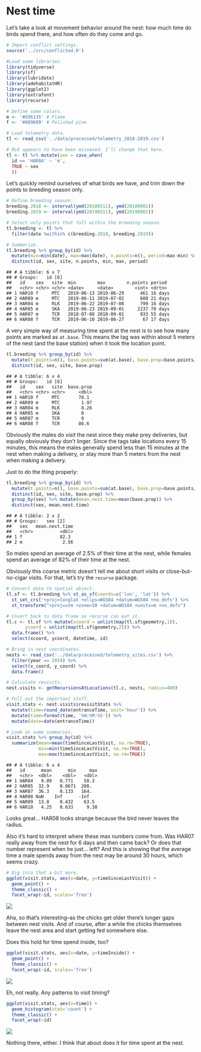 Nest time
================

Let’s take a look at movement behavior around the nest: how much time do
birds spend there, and how often do they come and go.

``` r
# Import conflict settings.
source('../src/conflicted.R')

#Load some libraries.
library(tidyverse)
library(sf)
library(lubridate)
library(adehabitatHR)
library(ggplot2)
library(extrafont)
library(recurse)

# Define some colors.
m <- '#d36135' # Flame
f <- '#689689' # Polished pine

# Load telemetry data.
tl <- read_csv('../data/processed/telemetry_2018-2019.csv')

# RLK appears to have been missexed. I'll change that here.
tl <- tl %>% mutate(sex = case_when(
  id == 'HAR04' ~ 'm',
  TRUE ~ sex
  ))
```

Let’s quickly remind ourselves of what birds we have, and trim down the
points to breeding season only.

``` r
# Define breeding season.
breeding.2018 <- interval(ymd(20180511), ymd(20180901))
breeding.2019 <- interval(ymd(20190511), ymd(20190901))

# Select only points that fall within the breeding season.
tl.breeding <- tl %>% 
  filter(date %within% c(breeding.2018, breeding.2019))

# Summarize.
tl.breeding %>% group_by(id) %>% 
  mutate(min=min(date), max=max(date), n.points=n(), period=max-min) %>% 
  distinct(id, sex, site, n.points, min, max, period) 
```

    ## # A tibble: 6 x 7
    ## # Groups:   id [6]
    ##   id    sex   site  min        max        n.points period 
    ##   <chr> <chr> <chr> <date>     <date>        <int> <drtn> 
    ## 1 HAR10 f     MTC   2019-06-13 2019-06-29      461 16 days
    ## 2 HAR09 m     MTC   2019-06-11 2019-07-02      608 21 days
    ## 3 HAR04 m     RLK   2019-06-22 2019-07-08      799 16 days
    ## 4 HAR05 m     SKA   2019-06-23 2019-09-01     2237 70 days
    ## 5 HAR07 m     TCR   2018-07-08 2018-09-01      933 55 days
    ## 6 HAR08 f     TCR   2019-06-10 2019-06-27       67 17 days

A very simple way of measuring time spent at the nest is to see how many
points are marked as `at.base`. This means the tag was within about 5
meters of the nest (and the base station) when it took the location
point.

``` r
tl.breeding %>% group_by(id) %>% 
  mutate(t.points=n(), base.points=sum(at.base), base.prop=base.points/t.points*100) %>%
  distinct(id, sex, site, base.prop)
```

    ## # A tibble: 6 x 4
    ## # Groups:   id [6]
    ##   id    sex   site  base.prop
    ##   <chr> <chr> <chr>     <dbl>
    ## 1 HAR10 f     MTC       78.1 
    ## 2 HAR09 m     MTC        1.97
    ## 3 HAR04 m     RLK        8.26
    ## 4 HAR05 m     SKA        0   
    ## 5 HAR07 m     TCR        0   
    ## 6 HAR08 f     TCR       86.6

Obviously the males do *visit* the nest since they make prey deliveries,
but equally obviously they don’t linger. Since the tags take locations
every 15 minutes, this means the males generally spend less than 15
minutes at the nest when making a delivery, or stay more than 5 meters
from the nest when making a delivery.

Just to do the thing properly:

``` r
tl.breeding %>% group_by(id) %>% 
  mutate(t.points=n(), base.points=sum(at.base), base.prop=base.points/t.points*100) %>%
  distinct(id, sex, site, base.prop) %>% 
  group_by(sex) %>% mutate(mean.nest.time=mean(base.prop)) %>% 
  distinct(sex, mean.nest.time)
```

    ## # A tibble: 2 x 2
    ## # Groups:   sex [2]
    ##   sex   mean.nest.time
    ##   <chr>          <dbl>
    ## 1 f              82.3 
    ## 2 m               2.56

So males spend an average of 2.5% of their time at the nest, while
females spend an average of 82% of their time at the nest.

Obviously this coarse metric doesn’t tell me about short visits or
close-but-no-cigar visits. For that, let’s try the `recurse` package.

``` r
# Convert data to spatial object.
tl.sf <- tl.breeding %>% st_as_sf(coords=c('lon', 'lat')) %>%
  st_set_crs('+proj=longlat +ellps=WGS84 +datum=WGS84 +no_defs') %>%
  st_transform("+proj=utm +zone=10 +datum=WGS84 +units=m +no_defs")

# Covert back to data frame so recurse can eat it.
tl.c <- tl.sf %>% mutate(xcoord = unlist(map(tl.sf$geometry,1)),
       ycoord = unlist(map(tl.sf$geometry,2))) %>% 
  data.frame() %>% 
  select(xcoord, ycoord, datetime, id)

# Bring in nest coordinates.
nests <- read_csv('../data/processed/telemetry_sites.csv') %>%
  filter(year == 2019) %>% 
  select(x_coord, y_coord) %>% 
  data.frame()

# Calculate revisits.
nest.visits <- getRecursionsAtLocations(tl.c, nests, radius=400)

# Pull out the important stuff.
visit.stats <- nest.visits$revisitStats %>% 
  mutate(time=round_date(entranceTime, unit='hour')) %>% 
  mutate(time=format(time, '%H:%M:%S')) %>% 
  mutate(date=date(entranceTime))

# Look at some summaries.
visit.stats %>% group_by(id) %>%
  summarize(mean=mean(timeSinceLastVisit, na.rm=TRUE),
            min=min(timeSinceLastVisit, na.rm=TRUE),
            max=max(timeSinceLastVisit, na.rm=TRUE))
```

    ## # A tibble: 6 x 4
    ##   id      mean      min     max
    ##   <chr>  <dbl>    <dbl>   <dbl>
    ## 1 HAR04   9.09   0.771    50.3 
    ## 2 HAR05  32.9    0.0671  208.  
    ## 3 HAR07  36.3    0.133   164.  
    ## 4 HAR08 NaN    Inf      -Inf   
    ## 5 HAR09  13.8    0.432    63.5 
    ## 6 HAR10   4.25   0.633     9.38

Looks great… HAR08 looks strange because the bird never leaves the
radius.

Also it’s hard to interpret where these max numbers come from. Was HAR07
really away from the nest for 6 days and then came back? Or does that
number represent when he just… left? And this is showing that the
average time a male spends away from the nest may be around 30 hours,
which seems crazy.

``` r
# Dig into that a bit more.
ggplot(visit.stats, aes(x=date, y=timeSinceLastVisit)) +
  geom_point() +
  theme_classic() +
  facet_wrap(~id, scales='free')
```

![](20201026_nest_time_files/figure-gfm/unnamed-chunk-6-1.png)<!-- -->

Aha, so that’s interesting–as the chicks get older there’s longer gaps
between nest visits. And of course, after a while the chicks themselves
leave the nest area and start getting fed somewhere else.

Does this hold for time spend inside, too?

``` r
ggplot(visit.stats, aes(x=date, y=timeInside)) +
  geom_point() +
  theme_classic() +
  facet_wrap(~id, scales='free')
```

![](20201026_nest_time_files/figure-gfm/unnamed-chunk-7-1.png)<!-- -->

Eh, not really. Any patterns to visit timing?

``` r
ggplot(visit.stats, aes(x=time)) +
  geom_histogram(stat='count') +
  theme_classic() +
  facet_wrap(~id)
```

![](20201026_nest_time_files/figure-gfm/unnamed-chunk-8-1.png)<!-- -->

Nothing there, either. I think that about does it for time spent at the
nest.
